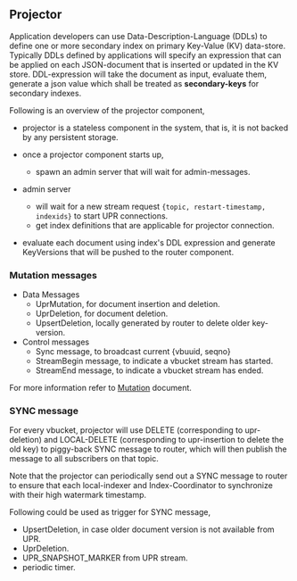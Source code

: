 ## Projector

Application developers can use Data-Description-Language (DDLs) to define one
or more secondary index on primary Key-Value (KV) data-store. Typically DDLs
defined by applications will specify an expression that can be applied on each
JSON-document that is inserted or updated in the KV store. DDL-expression will
take the document as input, evaluate them, generate a json value which shall
be treated as **secondary-keys** for secondary indexes.

Following is an overview of the projector component,

* projector is a stateless component in the system, that is, it is not backed
  by any persistent storage.
* once a projector component starts up,
  * spawn an admin server that will wait for admin-messages.

* admin server
  * will wait for a new stream request
    `{topic, restart-timestamp, indexids}` to start UPR connections.
  * get index definitions that are applicable for projector connection.

* evaluate each document using index's DDL expression and generate
  KeyVersions that will be pushed to the router component.

### Mutation messages

* Data Messages
  * UprMutation, for document insertion and deletion.
  * UprDeletion, for document deletion.
  * UpsertDeletion, locally generated by router to delete older key-version.
* Control messages
  * Sync message, to broadcast current {vbuuid, seqno}
  * StreamBegin message, to indicate a vbucket stream has started.
  * StreamEnd message, to indicate a vbucket stream has ended.

For more information refer to [Mutation][] document.

### SYNC message

For every vbucket, projector will use DELETE (corresponding to upr-deletion)
and LOCAL-DELETE (corresponding to upr-insertion to delete the old key) to
piggy-back SYNC message to router, which will then publish the message to all
subscribers on that topic.

Note that the projector can periodically send out a SYNC message to router
to ensure that each local-indexer and Index-Coordinator to synchronize with
their high watermark timestamp.

Following could be used as trigger for SYNC message,
* UpsertDeletion, in case older document version is not available from UPR.
* UprDeletion.
* UPR_SNAPSHOT_MARKER from UPR stream.
* periodic timer.

[Mutation]: mutation.md
